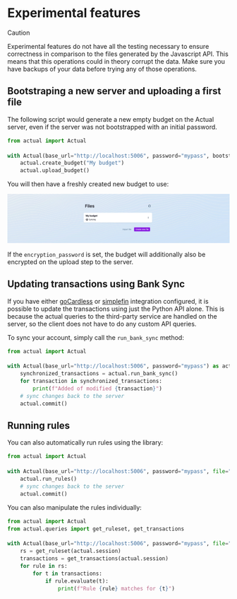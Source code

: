 
# Experimental features

> [!CAUTION]
> Experimental features do not have all the testing necessary to ensure correctness in comparison to the
> files generated by the Javascript API. This means that this operations could in theory corrupt the data. Make sure
> you have backups of your data before trying any of those operations.

## Bootstraping a new server and uploading a first file

The following script would generate a new empty budget on the Actual server, even if the server was not bootstrapped
with an initial password.

```python
from actual import Actual

with Actual(base_url="http://localhost:5006", password="mypass", bootstrap=True) as actual:
    actual.create_budget("My budget")
    actual.upload_budget()
```

You will then have a freshly created new budget to use:

![created-budget](./static/new-budget.png?raw=true)

If the `encryption_password` is set, the budget will additionally also be encrypted on the upload step to the server.

## Updating transactions using Bank Sync

If you have either [goCardless](https://actualbudget.org/docs/advanced/bank-sync/#gocardless-setup) or
[simplefin](https://actualbudget.org/docs/experimental/simplefin-sync/) integration configured, it is possible to
update the transactions using just the Python API alone. This is because the actual queries to the third-party service
are handled on the server, so the client does not have to do any custom API queries.

To sync your account, simply call the `run_bank_sync` method:

```python
from actual import Actual

with Actual(base_url="http://localhost:5006", password="mypass") as actual:
    synchronized_transactions = actual.run_bank_sync()
    for transaction in synchronized_transactions:
        print(f"Added of modified {transaction}")
    # sync changes back to the server
    actual.commit()

```

## Running rules

You can also automatically run rules using the library:

```python
from actual import Actual

with Actual(base_url="http://localhost:5006", password="mypass", file="My budget") as actual:
    actual.run_rules()
    # sync changes back to the server
    actual.commit()
```

You can also manipulate the rules individually:

```python
from actual import Actual
from actual.queries import get_ruleset, get_transactions

with Actual(base_url="http://localhost:5006", password="mypass", file="My budget") as actual:
    rs = get_ruleset(actual.session)
    transactions = get_transactions(actual.session)
    for rule in rs:
        for t in transactions:
            if rule.evaluate(t):
                print(f"Rule {rule} matches for {t}")
```
